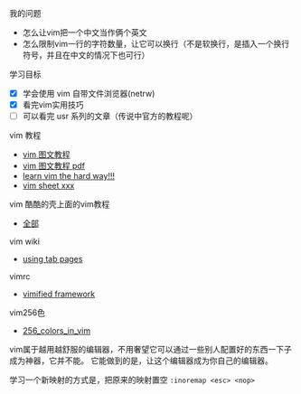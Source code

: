 我的问题
- 怎么让vim把一个中文当作俩个英文
- 怎么限制vim一行的字符数量，让它可以换行（不是软换行，是插入一个换行符号，并且在中文的情况下也可行）

学习目标
- [x] 学会使用 vim 自带文件浏览器(netrw)
- [x] 看完vim实用技巧
- [ ] 可以看完 usr 系列的文章（传说中官方的教程呢）

vim 教程
- [vim 图文教程][1]
- [vim 图文教程 pdf][2]
- [learn vim the hard way!!!][7]
- [vim sheet xxx][8]

vim 酷酷的壳上面的vim教程
- [全部][3]

vim wiki
- [using tab pages][4]


vimrc
- [vimified framework][5]

vim256色
- [256_colors_in_vim][6]

[1]: http://www.viemu.com/a_vi_vim_graphical_cheat_sheet_tutorial.html
[2]: http://www.viemu.com/a-why-vi-vim.html
[3]: http://coolshell.cn/tag/vim
[4]: http://vim.wikia.com/wiki/Using_tab_pages
[5]: https://github.com/zaiste/vimified/
[6]: http://vim.wikia.com/wiki/256_colors_in_vim
[7]: http://learnvimscriptthehardway.stevelosh.com/
[8]: http://vim.rtorr.com/

vim属于越用越舒服的编辑器，不用奢望它可以通过一些别人配置好的东西一下子成为神器，它并不能。
它能做到的是，让这个编辑器成为你自己的编辑器。

学习一个新映射的方式是，把原来的映射置空
`:inoremap <esc> <nop>`
